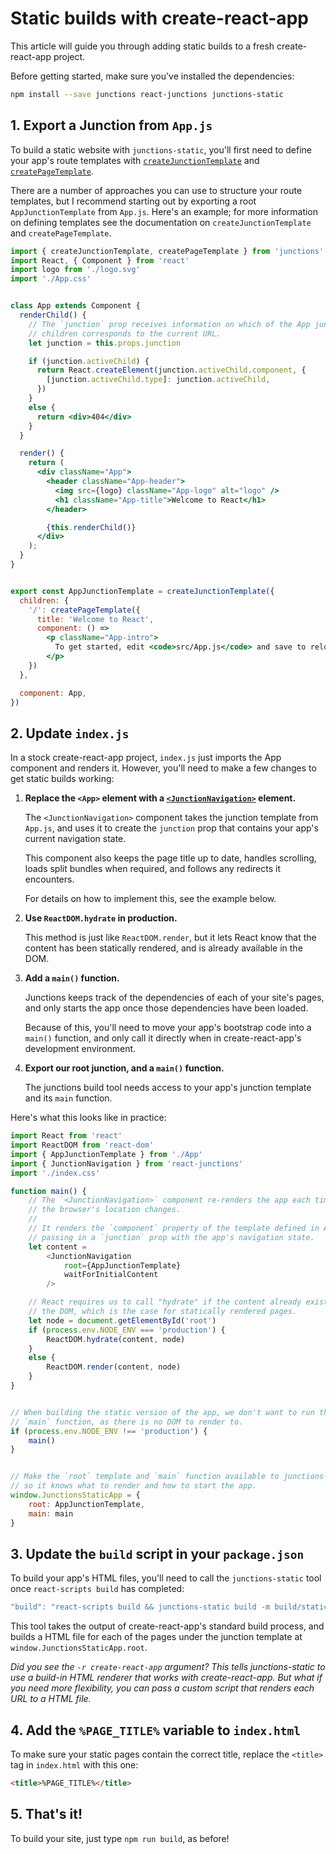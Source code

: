 Static builds with create-react-app
===================================

This article will guide you through adding static builds to a fresh create-react-app project.

Before getting started, make sure you've installed the dependencies:

```bash
npm install --save junctions react-junctions junctions-static
```


## 1. Export a Junction from `App.js`

To build a static website with `junctions-static`, you'll first need to define your app's route templates with [`createJunctionTemplate`](/api-reference/#createJunctionTemplate) and [`createPageTemplate`](/api-reference/#createPageTemplate).

There are a number of approaches you can use to structure your route templates, but I recommend starting out by exporting a root `AppJunctionTemplate` from `App.js`. Here's an example; for more information on defining templates see the documentation on `createJunctionTemplate` and `createPageTemplate`.

```jsx
import { createJunctionTemplate, createPageTemplate } from 'junctions'
import React, { Component } from 'react'
import logo from './logo.svg'
import './App.css'


class App extends Component {
  renderChild() {
    // The `junction` prop receives information on which of the App junction's
    // children corresponds to the current URL.
    let junction = this.props.junction

    if (junction.activeChild) {
      return React.createElement(junction.activeChild.component, {
        [junction.activeChild.type]: junction.activeChild,
      })
    }
    else {
      return <div>404</div>
    }
  }

  render() {
    return (
      <div className="App">
        <header className="App-header">
          <img src={logo} className="App-logo" alt="logo" />
          <h1 className="App-title">Welcome to React</h1>
        </header>

        {this.renderChild()}
      </div>
    );
  }
}


export const AppJunctionTemplate = createJunctionTemplate({
  children: {
    '/': createPageTemplate({
      title: 'Welcome to React',
      component: () =>
        <p className="App-intro">
          To get started, edit <code>src/App.js</code> and save to reload.
        </p>
    })
  },

  component: App,
})
```


## 2. Update `index.js`

In a stock create-react-app project, `index.js` just imports the App component
and renders it. However, you'll need to make a few changes to get static builds
working:

1.  **Replace the `<App>` element with a [`<JunctionNavigation>`](/api-reference/#JunctionNavigation) element.**

    The `<JunctionNavigation>` component takes the junction template from
    `App.js`, and uses it to create the `junction` prop that contains your
    app's current navigation state.

    This component also keeps the page title up to date, handles scrolling,
    loads split bundles when required, and follows any redirects it encounters.

    For details on how to implement this, see the example below.

2.  **Use `ReactDOM.hydrate` in production.**

    This method is just like `ReactDOM.render`, but it lets React know that the
    content has been statically rendered, and is already available in the DOM.

3.  **Add a `main()` function.**

    Junctions keeps track of the dependencies of each of your site's pages, and
    only starts the app once those dependencies have been loaded.

    Because of this, you'll need to move your app's bootstrap code into a `main()`
    function, and only call it directly when in create-react-app's development
    environment.

4. **Export our root junction, and a `main()` function.**

    The junctions build tool needs access to your app's junction template and
    its `main` function.


Here's what this looks like in practice:

```js
import React from 'react'
import ReactDOM from 'react-dom'
import { AppJunctionTemplate } from './App'
import { JunctionNavigation } from 'react-junctions'
import './index.css'

function main() {
    // The `<JunctionNavigation>` component re-renders the app each time
    // the browser's location changes.
    //
    // It renders the `component` property of the template defined in App.js,
    // passing in a `junction` prop with the app's navigation state.
    let content =
        <JunctionNavigation
            root={AppJunctionTemplate}
            waitForInitialContent
        />

    // React requires us to call "hydrate" if the content already exists in
    // the DOM, which is the case for statically rendered pages.
    let node = document.getElementById('root')
    if (process.env.NODE_ENV === 'production') {
        ReactDOM.hydrate(content, node)
    }
    else {
        ReactDOM.render(content, node)
    }
}


// When building the static version of the app, we don't want to run the
// `main` function, as there is no DOM to render to.
if (process.env.NODE_ENV !== 'production') {
    main()
}


// Make the `root` template and `main` function available to junctions-static,
// so it knows what to render and how to start the app.
window.JunctionsStaticApp = {
    root: AppJunctionTemplate,
    main: main
}
```

## 3. Update the `build` script in your `package.json`

To build your app's HTML files, you'll need to call the `junctions-static`
tool once `react-scripts build` has completed:

```js
"build": "react-scripts build && junctions-static build -m build/static/js/main.*.js -r create-react-app",
```

This tool takes the output of create-react-app's standard
build process, and builds a HTML file for each of the pages under the junction
template at `window.JunctionsStaticApp.root`.

*Did you see the `-r create-react-app` argument? This tells junctions-static to use a build-in HTML renderer that works with create-react-app. But what if you need more flexibility, you can pass a custom script that renders each URL to a HTML file.*

## 4. Add the `%PAGE_TITLE%` variable to `index.html`

To make sure your static pages contain the correct title, replace the `<title>`
tag in `index.html` with this one:

```html
<title>%PAGE_TITLE%</title>
```

## 5. That's it!

To build your site, just type `npm run build`, as before!
